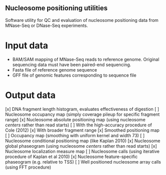 Nucleosome positioning utilities
--------------------------------

Software utility for QC and evaluation of nucleosome positioning data from
MNase-Seq or DNase-Seq experiments.

# Input data

 * BAM/SAM mapping of MNase-Seq reads to reference genome. Original sequencing
   data must have been paired-end sequencing.
 * Fasta file of reference genome sequence
 * GFF file of genomic features corresponding to sequence file

# Output data

 [x] DNA fragment length histogram, evaluates effectiveness of digestion
 [ ] Nucleosome occupancy map (simply coverage pileup for specific fragment range)
 [x] Nucleosome absolute positioning map (using nucleosome _centers_ rather than 
   read starts)
   [ ] With the high-accuracy procedure of Cole (2012)
   [x] With broader fragment range
   [x] Smoothed positioning map
   [ ] Occupancy map (smoothing with uniform kernel and width 73)
 [ ] Nucleosome conditional positioning map (like Kaplan 2010)
 [x] Nucleosome global phaseogram (using nucleosome _centers_ rather than read starts)
 [x] Nucleosome localization measure map
 [ ] Nucleosome calls (using iterative procedure of Kaplan et al 2010)
 [x] Nucleosome feature-specific phaseogram (e.g. relative to TSS)
 [ ] Well positioned nucleosome array calls (using FFT procedure)
